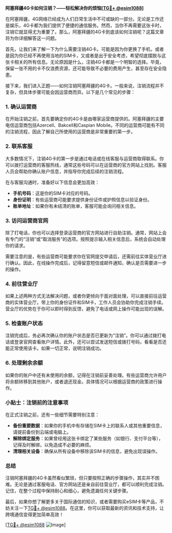 **阿塞拜疆4G卡如何注销？——轻松解决你的烦恼[[TG💪+ @esim1088](https://t.me/s/esim1088)]**

在阿塞拜疆，4G网络已经成为人们日常生活中不可或缺的一部分。无论是工作还是娱乐，4G卡都为我们提供了便捷的通信服务。然而，当你不再需要这张卡时，注销它就显得尤为重要了。那么，阿塞拜疆的4G卡到底该如何注销呢？这篇文章将为你详细解答这一问题。

首先，让我们来了解一下为什么需要注销4G卡。可能是因为你更换了手机，或者是因为你已经不再使用当地的SIM卡，又或者是出于安全考虑，希望彻底摆脱与这张卡相关的所有信息。无论原因是什么，注销4G卡都是一个明智的选择。毕竟，保留一张不用的卡不仅浪费资源，还可能导致不必要的费用产生，甚至存在安全隐患。

接下来，我们进入正题——如何注销阿塞拜疆的4G卡。一般来说，注销流程并不复杂，但具体步骤可能会因运营商而异。以下是几个常见的步骤：

### 1. **确认运营商**
在开始注销之前，首先要确定你的4G卡是由哪家运营商提供的。阿塞拜疆的主要电信运营商包括Azercell、Bakcell和Caspian Mobile。不同的运营商可能有不同的注销流程，因此了解自己所使用的运营商是非常重要的第一步。

### 2. **联系客服**
大多数情况下，注销4G卡的第一步是通过电话或在线客服与运营商取得联系。你可以拨打运营商的客服热线，通常这些号码可以在运营商的官方网站上找到。客服人员会帮助你确认账户信息，并指导你完成后续的注销流程。

在与客服沟通时，准备好以下信息会更加高效：
- **手机号码**：这是你的SIM卡对应的号码。
- **身份证明**：有些运营商可能要求提供身份证件或护照信息以验证身份。
- **账单地址**：如果你有未结清的账单，客服可能会询问相关信息。

### 3. **访问运营商官网**
除了打电话，你也可以选择登录运营商的官方网站进行自助注销。通常，网站上会有专门的“注销”或“取消服务”的选项。按照提示输入相关信息后，系统会自动处理你的请求。

需要注意的是，有些运营商可能要求你在官网提交申请后，还需前往实体营业厅进行确认。因此，在线操作完成后，记得留意短信或邮件通知，确认是否需要进一步的操作。

### 4. **前往营业厅**
如果上述两种方式无法解决问题，或者你更倾向于面对面处理，可以直接前往运营商的实体营业厅。带上你的身份证件和SIM卡，工作人员会协助你完成注销手续。营业厅的优势在于你可以即时得到反馈，避免了电话或网上操作可能出现的误解。

### 5. **检查账户状态**
注销完成后，务必再次确认你的账户状态是否已更新为“注销”。你可以通过拨打电话或登录官网查看账户详情。此外，还可以尝试发送短信或拨打号码，看看是否还能正常使用该卡。如果一切正常，说明注销成功。

### 6. **处理剩余余额**
如果你的账户中还有未使用的余额，记得在注销前妥善处理。有些运营商允许用户将余额转移到其他账户，或者退还现金。具体情况可以根据运营商的政策进行操作。

### 小贴士：注销前的注意事项
在正式注销之前，还有一些细节需要特别注意：
- **备份重要数据**：如果你的手机中有存储在SIM卡上的联系人或其他重要信息，请提前备份到云端或电脑上。
- **解除绑定服务**：如果曾经用这张卡绑定了某些服务（如银行、支付平台等），记得及时解绑，以免造成不必要的麻烦。
- **清理相关设备**：确保从所有设备中移除该SIM卡的信息，避免出现误操作。

### 总结
注销阿塞拜疆的4G卡虽然看似繁琐，但只要按照正确的步骤操作，其实并不困难。无论是通过客服电话、官方网站还是亲自前往营业厅，都可以顺利完成注销。记住，在整个过程中保持耐心和细心，避免遗漏任何关键步骤。

最后，如果你想了解更多关于国际通信的知识，或者需要购买eSIM卡等产品，不妨关注一下[TG💪+ @esim1088](https://t.me/s/esim1088)。在这里，你可以获取最新的资讯和技术支持，让跨境通信变得更加简单高效！

[[TG💪+ @esim1088](https://t.me/s/esim1088) ![Image](https://i.postimg.cc/4NQfJmqS/Snipaste-2025-05-13-00-14-12.png)]